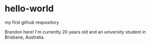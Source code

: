 # hello-world
my first github respository

Brandon here! I'm currently 20 years old and an university student in Brisbane, Australia. 
